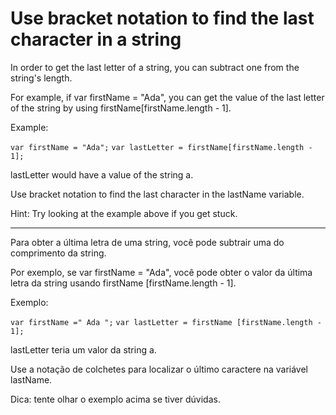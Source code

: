# Use bracket notation to find the last character in a string

In order to get the last letter of a string, you can subtract one from the string's length.

For example, if var firstName = "Ada", you can get the value of the last letter of the string by using firstName[firstName.length - 1].

Example:

`var firstName = "Ada";`
`var lastLetter = firstName[firstName.length - 1];`

lastLetter would have a value of the string a.

Use bracket notation to find the last character in the lastName variable.

Hint: Try looking at the example above if you get stuck.

---

Para obter a última letra de uma string, você pode subtrair uma do comprimento da string.

Por exemplo, se var firstName = "Ada", você pode obter o valor da última letra da string usando firstName [firstName.length - 1].

Exemplo:

`var firstName =" Ada ";`
`var lastLetter = firstName [firstName.length - 1];`

lastLetter teria um valor da string a.

Use a notação de colchetes para localizar o último caractere na variável lastName.

Dica: tente olhar o exemplo acima se tiver dúvidas.